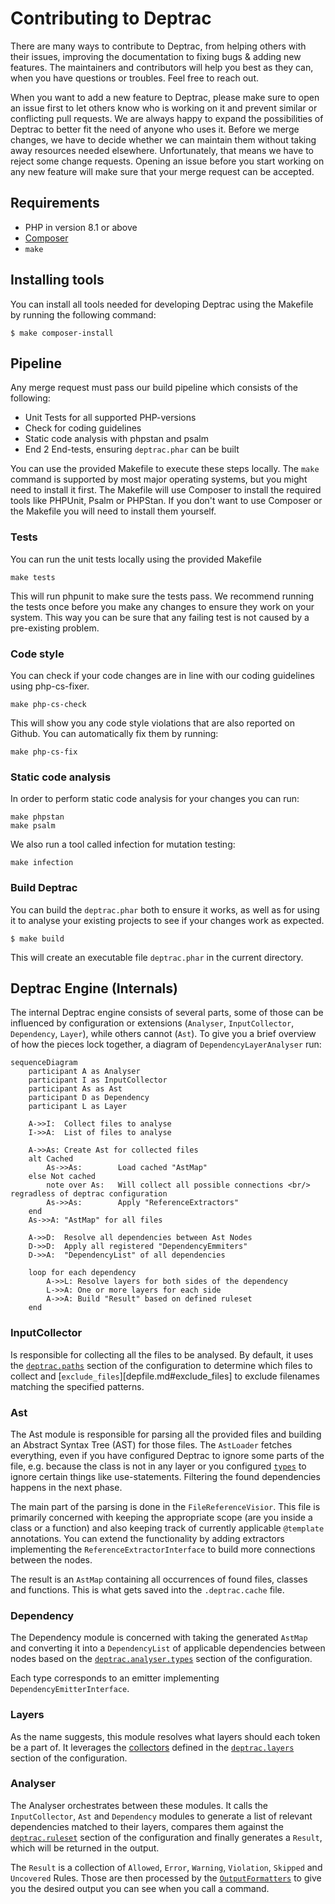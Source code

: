 # Contributing to Deptrac

There are many ways to contribute to Deptrac, from helping others with their
issues, improving the documentation to fixing bugs & adding new features. The
maintainers and contributors will help you best as they can, when you have
questions or troubles. Feel free to reach out.

When you want to add a new feature to Deptrac, please make sure to open an issue
first to let others know who is working on it and prevent similar or conflicting
pull requests. We are always happy to expand the possibilities of Deptrac to
better fit the need of anyone who uses it. Before we merge changes, we have to
decide whether we can maintain them without taking away resources needed
elsewhere. Unfortunately, that means we have to reject some change requests.
Opening an issue before you start working on any new feature will make sure that
your merge request can be accepted.

## Requirements

- PHP in version 8.1 or above
- [Composer](https://getcomposer.org/)
- `make`

## Installing tools

You can install all tools needed for developing Deptrac using the Makefile by
running the following command:

```console
$ make composer-install
```

## Pipeline

Any merge request must pass our build pipeline which consists of the following:

* Unit Tests for all supported PHP-versions
* Check for coding guidelines
* Static code analysis with phpstan and psalm
* End 2 End-tests, ensuring `deptrac.phar` can be built

You can use the provided Makefile to execute these steps locally. The `make`
command is supported by most major operating systems, but you might need to
install it first. The Makefile will use Composer to install the required tools
like PHPUnit, Psalm or PHPStan. If you don't want to use Composer or the
Makefile you will need to install them yourself.

### Tests

You can run the unit tests locally using the provided Makefile

```
make tests
```

This will run phpunit to make sure the tests pass. We recommend running the
tests once before you make any changes to ensure they work on your system. This
way you can be sure that any failing test is not caused by a pre-existing
problem.

### Code style

You can check if your code changes are in line with our coding guidelines using
php-cs-fixer.

```
make php-cs-check
```

This will show you any code style violations that are also reported on Github.
You can automatically fix them by running:

```
make php-cs-fix
```

### Static code analysis

In order to perform static code analysis for your changes you can run:

```
make phpstan
make psalm
```

We also run a tool called infection for mutation testing:

```
make infection
```

### Build Deptrac

You can build the `deptrac.phar` both to ensure it works, as well as for using
it to analyse your existing projects to see if your changes work as expected.

```console
$ make build
```

This will create an executable file `deptrac.phar` in the current directory.

## Deptrac Engine (Internals)

The internal Deptrac engine consists of several parts, some of those can be influenced by configuration or extensions (`Analyser`, `InputCollector`, `Dependency`, `Layer`), while others cannot (`Ast`). To give you a brief overview of how the pieces lock together, a diagram of `DependencyLayerAnalyser` run:

```mermaid
sequenceDiagram
    participant A as Analyser
    participant I as InputCollector
    participant As as Ast
    participant D as Dependency
    participant L as Layer

    A->>I:  Collect files to analyse
    I->>A:  List of files to analyse

    A->>As: Create Ast for collected files
    alt Cached
        As->>As:        Load cached "AstMap"
    else Not cached
        note over As:   Will collect all possible connections <br/> regradless of deptrac configuration
        As->>As:        Apply "ReferenceExtractors"
    end
    As->>A: "AstMap" for all files

    A->>D:  Resolve all dependencies between Ast Nodes
    D->>D:  Apply all registered "DependencyEmmiters"
    D->>A:  "DependencyList" of all dependencies

    loop for each dependency
        A->>L: Resolve layers for both sides of the dependency
        L->>A: One or more layers for each side
        A->>A: Build "Result" based on defined ruleset
    end
```

### InputCollector

Is responsible for collecting all the files to be analysed. By default, it uses the [`deptrac.paths`](configuration.md#paths) section of the configuration to determine which files to collect and [`exclude_files`][depfile.md#exclude_files] to exclude filenames matching the specified patterns.

### Ast

The Ast module is responsible for parsing all the provided files and building an Abstract Syntax Tree (AST) for those files. The `AstLoader` fetches everything, even if you have configured Deptrac to ignore some parts of the file, e.g. because the class is not in any layer or you configured [`types`](configuration.md#types) to ignore certain things like use-statements. Filtering the found dependencies happens in the next phase.

The main part of the parsing is done in the `FileReferenceVisior`. This file is primarily concerned with keeping the appropriate scope (are you inside a class or a function) and also keeping track of currently applicable `@template` annotations. You can extend the functionality by adding extractors implementing the `ReferenceExtractorInterface` to build more connections between the nodes.

The result is an `AstMap` containing all occurrences of found files, classes and functions. This is what gets saved into the `.deptrac.cache` file.

### Dependency

The Dependency module is concerned with taking the generated `AstMap` and converting it into a `DependencyList` of applicable dependencies between nodes based on the [`deptrac.analyser.types`](configuration.md#types) section of the configuration.

Each type corresponds to an emitter implementing `DependencyEmitterInterface`.

### Layers

As the name suggests, this module resolves what layers should each token be a part of. It leverages the [collectors](collectors.md) defined in the [`deptrac.layers`](configuration.md#layers) section of the configuration.

### Analyser

The Analyser orchestrates between these modules. It calls the `InputCollector`, `Ast` and `Dependency` modules to generate a list of relevant dependencies matched to their layers, compares them against the [`deptrac.ruleset`](configuration.md#ruleset) section of the configuration and finally generates a `Result`, which will be returned in the output.

The `Result` is a collection of `Allowed`, `Error`, `Warning`, `Violation`, `Skipped` and `Uncovered` Rules. Those are then processed by the [`OutputFormatters`](formatters.md) to give you the desired output you can see when you call a command.

